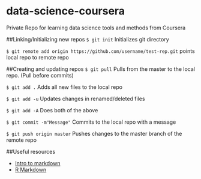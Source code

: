 # data-science-coursera
Private Repo for learning data science tools and methods from Coursera

##Linking/Initializing new repos
`$ git init` Initializes git directory

`$ git remote add origin https://github.com/username/test-rep.git` points local repo to remote repo


##Creating and updating repos
`$ git pull` Pulls from the master to the local repo. (Pull before commits)

`$ git add .` Adds all new files to the local repo

`$ git add -u` Updates changes in renamed/deleted files

`$ git add -A` Does both of the above

`$ git commit -m"Message"` Commits to the local repo with a message

`$ git push origin master` Pushes changes to the master branch of the remote repo


##Useful resources
* [Intro to markdown](http://daringfireball.net/projects/markdown/)
* [R Markdown](http://www.rstudio.com/ide/docs/authoring/using_markdown)


